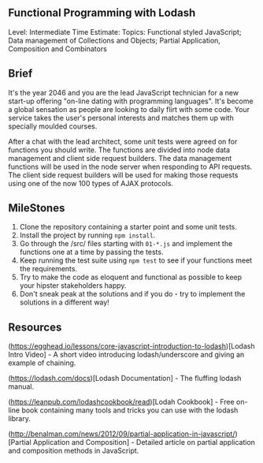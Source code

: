 ## Functional Programming with Lodash

Level: Intermediate
Time Estimate: 
Topics: Functional styled JavaScript; Data management of Collections and Objects; Partial Application, Composition and Combinators

## Brief

It's the year 2046 and you are the lead JavaScript technician for a new start-up offering "on-line dating with programming languages". It's become a global sensation as people are looking to daily flirt with some code. Your service takes the user's personal interests and matches them up with specially moulded courses.

After a chat with the lead architect, some unit tests were agreed on for functions you should write. The functions are divided into node data management and client side request builders. The data management functions will be used in the node server when responding to API requests. The client side request builders will be used for making those requests using one of the now 100 types of AJAX protocols.

## MileStones

1. Clone the repository containing a starter point and some unit tests.
2. Install the project by running `npm install`.
3. Go through the /src/ files starting with `01-*.js` and implement the functions one at a time by passing the tests.
4. Keep running the test suite using `npm test` to see if your functions meet the requirements.
5. Try to make the code as eloquent and functional as possible to keep your hipster stakeholders happy.
6. Don't sneak peak at the solutions and if you do - try to implement the solutions in a different way!

## Resources

(https://egghead.io/lessons/core-javascript-introduction-to-lodash)[Lodash Intro Video] - A short video introducing lodash/underscore and giving an example of chaining.

(https://lodash.com/docs)[Lodash Documentation] - The fluffing lodash manual.

(https://leanpub.com/lodashcookbook/read)[Lodah Cookbook] - Free on-line book containing many tools and tricks you can use with the lodash library.

(http://benalman.com/news/2012/09/partial-application-in-javascript/)[Partial Application and Composition] - Detailed article on partial application and composition methods in JavaScript.

